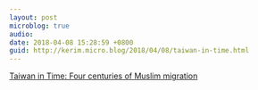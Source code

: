 ```yaml
---
layout: post
microblog: true
audio: 
date: 2018-04-08 15:28:59 +0800
guid: http://kerim.micro.blog/2018/04/08/taiwan-in-time.html
---
```

[Taiwan in Time: Four centuries of Muslim migration](http://www.taipeitimes.com/News/feat/archives/2018/04/08/2003690900)
